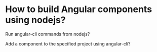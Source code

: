 # How to build Angular components using nodejs?

Run angular-cli commands from nodejs?

Add a component to the specified project using angular-cli?
